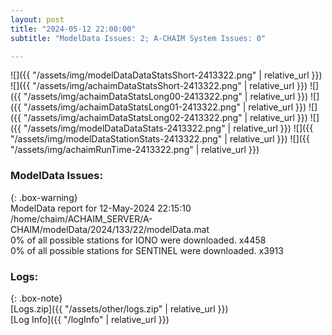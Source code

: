 ```yaml
---
layout: post
title: "2024-05-12 22:00:00"
subtitle: "ModelData Issues: 2; A-CHAIM System Issues: 0"

---
```


![]({{ "/assets/img/modelDataDataStatsShort-2413322.png" | relative_url }})
![]({{ "/assets/img/achaimDataStatsShort-2413322.png" | relative_url }})
![]({{ "/assets/img/achaimDataStatsLong00-2413322.png" | relative_url }})
![]({{ "/assets/img/achaimDataStatsLong01-2413322.png" | relative_url }})
![]({{ "/assets/img/achaimDataStatsLong02-2413322.png" | relative_url }})
![]({{ "/assets/img/modelDataDataStats-2413322.png" | relative_url }})
![]({{ "/assets/img/modelDataStationStats-2413322.png" | relative_url }})
![]({{ "/assets/img/achaimRunTime-2413322.png" | relative_url }})


### ModelData Issues:  
  
{: .box-warning}  
 ModelData report for 12-May-2024 22:15:10   
 /home/chaim/ACHAIM_SERVER/A-CHAIM/modelData/2024/133/22/modelData.mat   
 0% of all possible stations for IONO were downloaded. x4458   
 0% of all possible stations for SENTINEL were downloaded. x3913   
  


### Logs:  
  
{: .box-note}  
[Logs.zip]({{ "/assets/other/logs.zip" | relative_url }})  
[Log Info]({{ "/logInfo" | relative_url }})  

